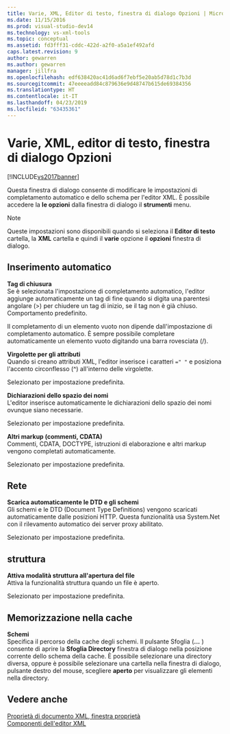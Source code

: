 ```yaml
---
title: Varie, XML, Editor di testo, finestra di dialogo Opzioni | Microsoft Docs
ms.date: 11/15/2016
ms.prod: visual-studio-dev14
ms.technology: vs-xml-tools
ms.topic: conceptual
ms.assetid: fd3fff31-cddc-422d-a2f0-a5a1ef492afd
caps.latest.revision: 9
author: gewarren
ms.author: gewarren
manager: jillfra
ms.openlocfilehash: edf638420ac41d6ad6f7ebf5e20ab5d78d1c7b3d
ms.sourcegitcommit: 47eeeeadd84c879636e9d48747b615de69384356
ms.translationtype: HT
ms.contentlocale: it-IT
ms.lasthandoff: 04/23/2019
ms.locfileid: "63435361"
---
```

# <a name="miscellaneous-xml-text-editor-options-dialog-box"></a>Varie, XML, editor di testo, finestra di dialogo Opzioni
[!INCLUDE[vs2017banner](../includes/vs2017banner.md)]

Questa finestra di dialogo consente di modificare le impostazioni di completamento automatico e dello schema per l'editor XML. È possibile accedere la **le opzioni** dalla finestra di dialogo il **strumenti** menu.  
  
> [!NOTE]
> Queste impostazioni sono disponibili quando si seleziona il **Editor di testo** cartella, la **XML** cartella e quindi il **varie** opzione il **opzioni** finestra di dialogo.  
  
## <a name="auto-insert"></a>Inserimento automatico  
 **Tag di chiusura**  
 Se è selezionata l'impostazione di completamento automatico, l'editor aggiunge automaticamente un tag di fine quando si digita una parentesi angolare (>) per chiudere un tag di inizio, se il tag non è già chiuso. Comportamento predefinito.  
  
 Il completamento di un elemento vuoto non dipende dall'impostazione di completamento automatico. È sempre possibile completare automaticamente un elemento vuoto digitando una barra rovesciata (/).  
  
 **Virgolette per gli attributi**  
 Quando si creano attributi XML, l'editor inserisce i caratteri `=" "` e posiziona l'accento circonflesso (^) all'interno delle virgolette.  
  
 Selezionato per impostazione predefinita.  
  
 **Dichiarazioni dello spazio dei nomi**  
 L'editor inserisce automaticamente le dichiarazioni dello spazio dei nomi ovunque siano necessarie.  
  
 Selezionato per impostazione predefinita.  
  
 **Altri markup (commenti, CDATA)**  
 Commenti, CDATA, DOCTYPE, istruzioni di elaborazione e altri markup vengono completati automaticamente.  
  
 Selezionato per impostazione predefinita.  
  
## <a name="network"></a>Rete  
 **Scarica automaticamente le DTD e gli schemi**  
 Gli schemi e le DTD (Document Type Definitions) vengono scaricati automaticamente dalle posizioni HTTP. Questa funzionalità usa System.Net con il rilevamento automatico dei server proxy abilitato.  
  
 Selezionato per impostazione predefinita.  
  
## <a name="outlining"></a>struttura  
 **Attiva modalità struttura all'apertura del file**  
 Attiva la funzionalità struttura quando un file è aperto.  
  
 Selezionato per impostazione predefinita.  
  
## <a name="caching"></a>Memorizzazione nella cache  
 **Schemi**  
 Specifica il percorso della cache degli schemi. Il pulsante Sfoglia (**...** ) consente di aprire la **Sfoglia Directory** finestra di dialogo nella posizione corrente dello schema della cache. È possibile selezionare una directory diversa, oppure è possibile selezionare una cartella nella finestra di dialogo, pulsante destro del mouse, scegliere **aperto** per visualizzare gli elementi nella directory.  
  
## <a name="see-also"></a>Vedere anche  
 [Proprietà di documento XML, finestra proprietà](../xml-tools/xml-document-properties-properties-window.md)   
 [Componenti dell'editor XML](../xml-tools/xml-editor-components.md)

